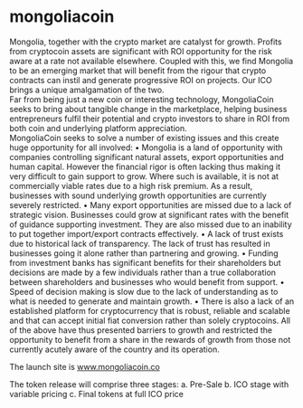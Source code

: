 # mongoliacoin
Mongolia, together with the crypto market are catalyst for growth. Profits from cryptocoin assets are significant with ROI opportunity for the risk aware at a rate not available elsewhere. Coupled with this, we find Mongolia to be an emerging market that will benefit from the rigour that crypto contracts can instil and generate progressive ROI on projects. Our ICO brings a unique amalgamation of the two. <br/>
Far from being just a new coin or interesting technology, MongoliaCoin seeks to bring about tangible change in the marketplace, helping business entrepreneurs fulfil their potential and crypto investors to share in ROI from both coin and underlying platform appreciation.<br/>
MongoliaCoin seeks to solve a number of existing issues and this create huge opportunity for all involved:
•	Mongolia is a land of opportunity with companies controlling significant natural assets, export opportunities and human capital. However the financial rigor is often lacking thus making it very difficult to gain support to grow. Where such is available, it is not at commercially viable rates due to a high risk premium. As a result, businesses with sound underlying growth opportunities are currently severely restricted.
•	Many export opportunities are missed due to a lack of strategic vision. Businesses could grow at significant rates with the benefit of guidance supporting investment. They are also missed due to an inability to put together import/export contracts effectively.
•	A lack of trust exists due to historical lack of transparency. The lack of trust has resulted in businesses going it alone rather than partnering and growing.
•	Funding from investment banks has significant benefits for their shareholders but decisions are made by a few individuals rather than a true collaboration between shareholders and businesses who would benefit from support.
•	Speed of decision making is slow due to the lack of understanding as to what is needed to generate and maintain growth.
•	There is also a lack of an established platform for cryptocurrency that is robust, reliable and scalable and that can accept initial fiat conversion rather than solely cryptocoins.
All of the above have thus presented barriers to growth and restricted the opportunity to benefit from a share in the rewards of growth from those not currently acutely aware of the country and its operation.

The launch site is www.mongoliacoin.co

The token release will comprise three stages:
a. Pre-Sale
b. ICO stage with variable pricing
c. Final tokens at full ICO price
